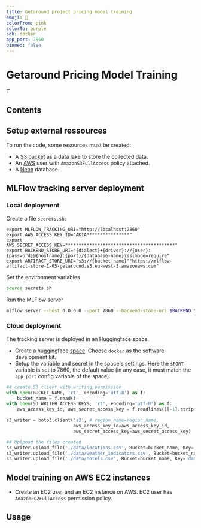 ```yaml
---
title: Getaround project pricing model training
emoji: 🚗
colorFrom: pink
colorTo: purple
sdk: docker
app_port: 7860
pinned: false
---
```


# Getaround Pricing Model Training

T


## Contents

## Setup external ressources

To run the code, some resources must be created:
- A [S3 bucket](https://aws.amazon.com/s3/) as a data lake to store the collected data.
- An [AWS](https://aws.amazon.com/) user with `AmazonS3FullAccess` policy attached.
- A [Neon](https://neon.tech) database.



## MLFlow tracking server deployment

### Local deployment

Create a file `secrets.sh`:
```
export MLFLOW_TRACKING_URI="http://localhost:7860"
export AWS_ACCESS_KEY_ID="AKIA****************"
export AWS_SECRET_ACCESS_KEY="****************************************"
export BACKEND_STORE_URI="{dialect}+{driver}://{user}:{password}@{hostname}:{port}/{database-name}?sslmode=require"
export ARTIFACT_STORE_URI="s3://{bucket-name}""https://mlflow-artifact-store-1-05-getaround.s3.eu-west-3.amazonaws.com"
```

Set the environment variables 
```bash
source secrets.sh
```

Run the MLFlow server
```bash
mlflow server --host 0.0.0.0 --port 7860 --backend-store-uri $BACKEND_STORE_URI --default-artifact-root $ARTIFACT_STORE_URI
```


### Cloud deployment

The tracking server is deployed in an Huggingface space.

- Create a huggingface [space](https://huggingface.co/new-space). Choose `docker` as the software development kit.
- Setup the variable and secret in the space's settings. Here the `$PORT` variable is set to 7860, the default value (in any case, it must match the `app_port` config variable of the space).




```python
## create S3 client with writing permission
with open(BUCKET_NAME, 'rt', encoding='utf-8') as f:
    bucket_name = f.read()
with open(S3_WRITER_ACCESS_KEYS, 'rt', encoding='utf-8') as f:
    aws_access_key_id, aws_secret_access_key = f.readlines()[-1].strip().split(',')

s3_writer = boto3.client('s3', # region_name=region_name,
                         aws_access_key_id=aws_access_key_id, 
                         aws_secret_access_key=aws_secret_access_key)

## Uplpoad the files created
s3_writer.upload_file('./data/locations.csv', Bucket=bucket_name, Key='data/locations.csv')
s3_writer.upload_file('./data/weather_indicators.csv', Bucket=bucket_name, Key='data/weather_indicators.csv')
s3_writer.upload_file('./data/hotels.csv', Bucket=bucket_name, Key='data/hotels.csv')
```


## Model training on AWS EC2 instances

- Create an EC2 user and an EC2 instance on AWS. EC2 user has `AmazonEC2FullAccess` permission policy.



## Usage




